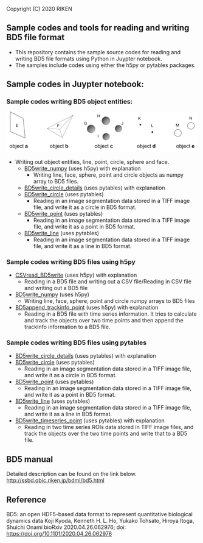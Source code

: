 Copyright (C) 2020 RIKEN

## Sample codes and tools for reading and writing BD5 file format
* This repository contains the sample source codes for reading and writing BD5 file formats using Python in Juypter notebook.
* The samples include codes using either the h5py or pytables packages.

## Sample codes in Juypter notebook:

### Sample codes writing BD5 object entities:
![BD5 object entities](BD5numpy_examples.png?raw=true)

* Writing out object entities, line, point, circle, sphere and face.
    * [BD5write_numpy](BD5write_numpy.ipynb) (uses h5py) with explanation
        * Writing line, face, sphere, point and circle objects as numpy array to BD5 files.
    * [BD5write_circle_details](BD5write_circle_details.ipynb) (uses pytables) with explanation
    * [BD5write_circle](BD5write_circle.ipynb) (uses pytables)
        * Reading in an image segmentation data stored in a TIFF image file, and write it as a circle in BD5 format. 
    * [BD5write_point](BD5write_point.ipynb) (uses pytables)
        * Reading in an image segmentation data stored in a TIFF image file, and write it as a point in BD5 format. 
    * [BD5write_line](BD5write_line.ipynb) (uses pytables)
        * Reading in an image segmentation data stored in a TIFF image file, and write it as a line in BD5 format. 

### Sample codes writing BD5 files using h5py
* [CSVread_BD5write](CSVread_BD5write.ipynb) (uses h5py) with explanation
    * Reading in a BD5 file and writing out a CSV file/Reading in CSV file and writing out a BD5 file     
* [BD5write_numpy](BD5write_numpy.ipynb) (uses h5py)
    * Writing line, face, sphere, point and circle numpy arrays to BD5 files
* [BD5append_trackinfo_point](BD5append_trackinfo_point.ipynb) (uses h5py) with explanation
    * Reading in a BD5 file with time series information. It tries to calculate and track the objects over two time points and then append the trackInfo information to a BD5 file. 

### Sample codes writing BD5 files using pytables
* [BD5write_circle_details](BD5write_circle_details.ipynb) (uses pytables) with explanation
* [BD5write_circle](BD5write_circle.ipynb) (uses pytables)
    * Reading in an image segmentation data stored in a TIFF image file, and write it as a circle in BD5 format.
* [BD5write_point](BD5write_point.ipynb) (uses pytables)
    * Reading in an image segmentation data stored in a TIFF image file, and write it as a point in BD5 format.
* [BD5write_line](BD5write_line.ipynb) (uses pytables)
    * Reading in an image segmentation data stored in a TIFF image file, and write it as a line in BD5 format.
* [BD5write_timeseries_point](BD5write_timeseries_point.ipynb) (uses pytables) with explanation 
    * Reading in two time series ROIs data stored in TIFF image files, and track the objects over the two time points and write that to a BD5 file. 

## BD5 manual
Detailed description can be found on the link below.
http://ssbd.qbic.riken.jp/bdml/bd5.html

## Reference
BD5: an open HDF5-based data format to represent quantitative biological dynamics data
Koji Kyoda, Kenneth H. L. Ho, Yukako Tohsato, Hiroya Itoga, Shuichi Onami
bioRxiv 2020.04.26.062976; doi: https://doi.org/10.1101/2020.04.26.062976
